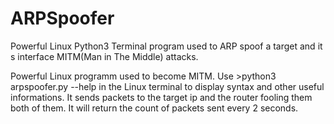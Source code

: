 # ARPSpoofer
Powerful Linux Python3 Terminal program used to ARP spoof a target and it s interface MITM(Man in The Middle) attacks.

Powerful Linux programm used to become MITM.
Use >python3 arpspoofer.py --help    in the Linux terminal to display syntax and other useful informations.
It sends packets to the target ip and the router fooling them both of them. It will return the count of packets sent every 2 seconds.

